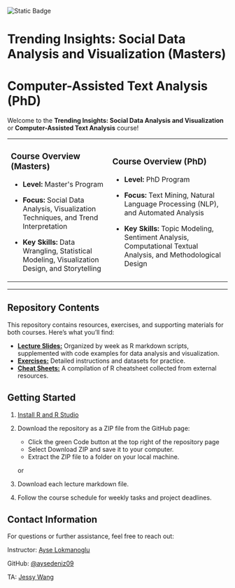![Static Badge](https://img.shields.io/badge/R-blue)

# Trending Insights: Social Data Analysis and Visualization (Masters)
# Computer-Assisted Text Analysis (PhD)

Welcome to the **Trending Insights: Social Data Analysis and Visualization** or **Computer-Assisted Text Analysis** course!

<table>
  <tr>
    <td>

### Course Overview (Masters)
- **Level:** Master's Program  
- **Focus:** Social Data Analysis, Visualization Techniques, and Trend Interpretation  
- **Key Skills:** Data Wrangling, Statistical Modeling, Visualization Design, and Storytelling  

    </td>
    <td>

### Course Overview (PhD)
- **Level:** PhD Program  
- **Focus:** Text Mining, Natural Language Processing (NLP), and Automated Analysis  
- **Key Skills:** Topic Modeling, Sentiment Analysis, Computational Textual Analysis, and Methodological Design  

    </td>
  </tr>
</table>

---

## Repository Contents
This repository contains resources, exercises, and supporting materials for both courses. Here’s what you’ll find:
- [**Lecture Slides:**](https://github.com/aysedeniz09/Intro_Comp_Social_Science/tree/main/LectureSlides) Organized by week as R markdown scripts, supplemented with code examples for data analysis and visualization.
- [**Exercises:**](https://github.com/aysedeniz09/Intro_Comp_Social_Science/tree/main/exercises) Detailed instructions and datasets for practice.
- [**Cheat Sheets:**](https://github.com/aysedeniz09/Intro_Comp_Social_Science/tree/main/CheatSheets) A compilation of R cheatsheet collected from external resources. 

## Getting Started
1. [Install R and R Studio](https://github.com/aysedeniz09/Intro_Comp_Social_Science/blob/main/Install_R.md)

2. Download the repository as a ZIP file from the GitHub page:
   - Click the green Code button at the top right of the repository page
   - Select Download ZIP and save it to your computer.
   - Extract the ZIP file to a folder on your local machine.

   or 

2. Download each lecture markdown file.

3. Follow the course schedule for weekly tasks and project deadlines.

## Contact Information

For questions or further assistance, feel free to reach out:

Instructor: [Ayse Lokmanoglu](https://www.bu.edu/com/profile/ayse-lokmanoglu/)

GitHub: [@aysedeniz09](https://aysedeniz09.github.io/pages/repositories.html)

TA: [Jessy Wang](https://www.bu.edu/com/profile/jessy-jiaxin-wang/)
